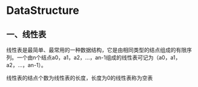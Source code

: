 # DataStructure

## 一、线性表

线性表是最简单、最常用的一种数据结构，它是由相同类型的结点组成的有限序列。一个由n个结点a0，a1，a2，...，an-1组成的线性表可记为（a0，a1，a2，...，an-1）。

线性表的结点个数为线性表的长度，长度为0的线性表称为空表
